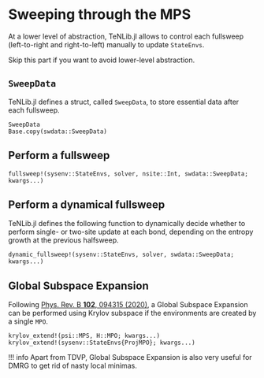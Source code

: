 # Sweeping through the MPS

At a lower level of abstraction, TeNLib.jl allows to control each fullsweep
(left-to-right and right-to-left) manually to update `StateEnvs`.

Skip this part if you want to avoid lower-level abstraction.

## `SweepData`

TeNLib.jl defines a struct, called  `SweepData`, to store essential data after each fullsweep.

```@docs
SweepData
Base.copy(swdata::SweepData)
```

## Perform a fullsweep

```@docs
fullsweep!(sysenv::StateEnvs, solver, nsite::Int, swdata::SweepData; kwargs...)
```

## Perform a dynamical fullsweep

TeNLib.jl defines the following function to dynamically decide whether to perform single- or
two-site update at each bond, depending on the entropy growth at the previous halfsweep.

```@docs
dynamic_fullsweep!(sysenv::StateEnvs, solver, swdata::SweepData; kwargs...)
```

## Global Subspace Expansion

Following [Phys. Rev. B **102**, 094315 (2020)](https://journals.aps.org/prb/abstract/10.1103/PhysRevB.102.094315), a Global Subspace Expansion can be performed using Krylov subspace if the environments are created by a single `MPO`.


```@docs
krylov_extend!(psi::MPS, H::MPO; kwargs...)
krylov_extend!(sysenv::StateEnvs{ProjMPO}; kwargs...)
```

!!! info
    Apart from TDVP, Global Subspace Expansion is also very useful for DMRG to get rid of nasty
    local minimas.

